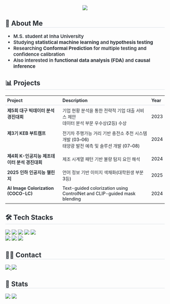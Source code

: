 <div align="center">
  <img src="https://capsule-render.vercel.app/api?type=rounded&color=b897ff&height=240&text=Sieun's%20GitHub&animation=fadeIn&fontColor=000000&fontSize=60" />
</div>

<div align="left">
  <h2 style="border-bottom: 1px solid #d8dee4; color: #282d33;"> 🎯 About Me </h2>
  <ul style="font-weight: 600; font-size: 15px; color: #282d33; list-style-type: disc;">
    <li>M.S. student at Inha University</li>
    <li>Studying <b>statistical machine learning</b> and <b>hypothesis testing</b></li>
    <li>Researching <b>Conformal Prediction</b> for multiple testing and confidence calibration</li>
    <li>Also interested in <b>functional data analysis (FDA)</b> and <b>causal inference</b></li>
  </ul>
</div>

<div align="left">
  <h2 style="border-bottom: 1px solid #d8dee4; color: #282d33;"> 📊 Projects </h2>
  <table style="font-size:14px; font-weight:500; color:#282d33; border-collapse:collapse;">
    <tr>
      <th style="text-align:left; padding:6px; border-bottom:1px solid #d8dee4;">Project</th>
      <th style="text-align:left; padding:6px; border-bottom:1px solid #d8dee4;">Description</th>
      <th style="text-align:left; padding:6px; border-bottom:1px solid #d8dee4;">Year</th>
    </tr>
    <tr>
      <td style="padding:6px; vertical-align:top;"><b>제5회 대구 빅데이터 분석 경진대회</b></td>
      <td style="padding:6px;">기업 현황 분석을 통한 전략적 기업 대출 서비스 제안<br>데이터 분석 부문 우수상(2등) 수상</td>
      <td style="padding:6px;">2023</td>
    </tr>
    <tr>
      <td style="padding:6px; vertical-align:top;"><b>제3기 KEB 부트캠프</b></td>
      <td style="padding:6px;">전기차 주행가능 거리 기반 충전소 추천 시스템 개발 (03–06)<br>태양광 발전 예측 및 솔루션 개발 (07–08)</td>
      <td style="padding:6px;">2024</td>
    </tr>
    <tr>
      <td style="padding:6px; vertical-align:top;"><b>제4회 K-인공지능 제조데이터 분석 경진대회</b></td>
      <td style="padding:6px;">제조 시계열 패턴 기반 불량 탐지 요인 해석</td>
      <td style="padding:6px;">2024</td>
    </tr>
    <tr>
      <td style="padding:6px; vertical-align:top;"><b>2025 인하 인공지능 챌린지</b></td>
      <td style="padding:6px;">언어 정보 기반 이미지 색채화(대학원생 부분 3등)</td>
      <td style="padding:6px;">2025</td>
    </tr>
    <tr>
      <td style="padding:6px; vertical-align:top;"><b>AI Image Colorization (COCO-LC)</b></td>
      <td style="padding:6px;">Text-guided colorization using ControlNet and CLIP-guided mask blending</td>
      <td style="padding:6px;">2024</td>
    </tr>
  </table>
</div>

<div align="left">
  <h2 style="border-bottom: 1px solid #d8dee4; color: #282d33;"> 🛠️ Tech Stacks </h2>
  <p>
    <img src="https://img.shields.io/badge/GitHub%20Pages-222222?style=plastic&logo=GitHub%20Pages&logoColor=white"/>
    <img src="https://img.shields.io/badge/Git-F05032?style=plastic&logo=Git&logoColor=white"/>
    <img src="https://img.shields.io/badge/GitHub-181717?style=plastic&logo=GitHub&logoColor=white"/>
    <img src="https://img.shields.io/badge/MySQL-4479A1?style=plastic&logo=MySQL&logoColor=white"/>
    <img src="https://img.shields.io/badge/Notion-000000?style=plastic&logo=Notion&logoColor=white"/>
    <br/>
    <img src="https://img.shields.io/badge/Python-3776AB?style=plastic&logo=Python&logoColor=white"/>
    <img src="https://img.shields.io/badge/PyTorch-EE4C2C?style=plastic&logo=PyTorch&logoColor=white"/>
    <img src="https://img.shields.io/badge/Oracle-F80000?style=plastic&logo=Oracle&logoColor=white"/>
  </p>
</div>

<div align="left">
  <h2 style="border-bottom: 1px solid #d8dee4; color: #282d33;"> 🧑‍💻 Contact </h2>
  <p>
    <a href="https://sieun1204.tistory.com/">
      <img src="https://img.shields.io/badge/Tistory-000000?style=plastic&logo=Tistory&logoColor=white"/>
    </a>
    <a href="mailto:white1204@inha.edu">
      <img src="https://img.shields.io/badge/Gmail-EA4335?style=plastic&logo=Gmail&logoColor=white"/>
    </a>
  </p>
</div>

<div align="left">
  <h2 style="border-bottom: 1px solid #d8dee4; color: #282d33;"> 🏅 Stats </h2>
  <p>
    <img src="https://github-readme-stats.vercel.app/api?username=white1204&custom_title=white1204's%20GitHub%20Stats&bg_color=ffffff&title_color=000000&text_color=000000" />
    <img src="https://github-readme-stats.vercel.app/api/top-langs/?username=white1204&layout=compact&bg_color=ffffff&title_color=000000&text_color=000000" />
  </p>
</div>
